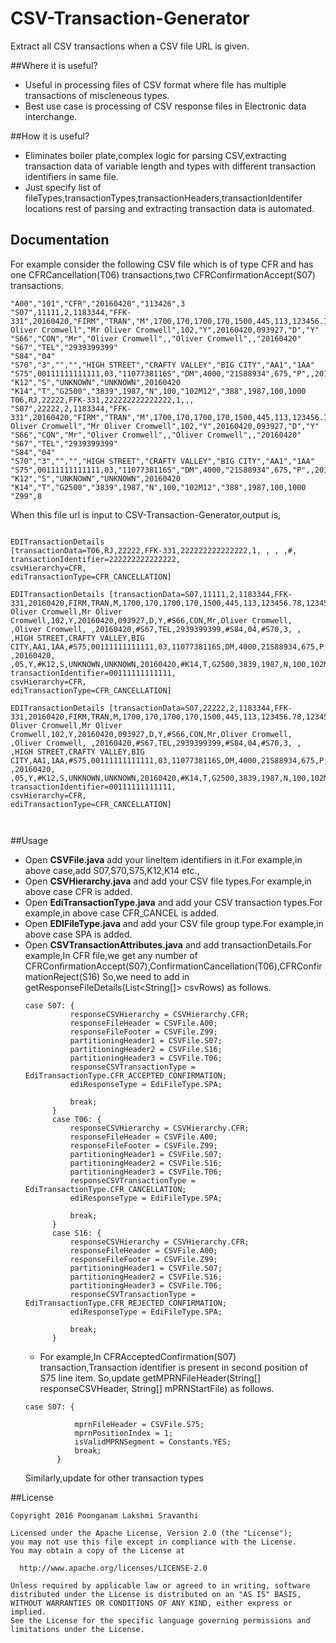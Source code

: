 # CSV-Transaction-Generator
Extract all CSV transactions when a CSV file URL is given.
    
##Where it is useful?
 - Useful in processing files of CSV format where file has multiple transactions of miscleneous types.
 - Best use case is processing of CSV response files in Electronic data interchange.
    
##How it is useful?    
  - Eliminates boiler plate,complex logic for parsing CSV,extracting transaction data of variable length and types with different transaction identifiers in same file.
  - Just specify list of fileTypes,transactionTypes,transactionHeaders,transactionIdentifer locations rest of parsing and extracting transaction data is automated.

## Documentation
  For example consider the following CSV file which is of type CFR and has one CFRCancellation(T06) transactions,two
  CFRConfirmationAccept(S07) transactions.
  
```
"A00","101","CFR","20160420","113426",3
"S07",11111,2,1183344,"FFK-331",20160420,"FIRM","TRAN","M",1700,170,1700,170,1500,445,113,123456.78,123456.78,123456.78,123456.78,"EX1","LD4",34,"DMA",1,"Y","Mr Oliver Cromwell","Mr Oliver Cromwell",102,"Y",20160420,093927,"D","Y"
"S66","CON","Mr","Oliver Cromwell",,"Oliver Cromwell",,"20160420"
"S67","TEL","2939399399"
"S84","04"
"S70","3","","","HIGH STREET","CRAFTY VALLEY","BIG CITY","AA1","1AA"
"S75",00111111111111,03,"1107738116S","DM",4000,"21S88934",675,"P",,20160420,"",05,"Y"
"K12","S","UNKNOWN","UNKNOWN",20160420
"K14","T","G2500","3839",1987,"N",100,"102M12","388",1987,100,1000
T06,RJ,22222,FFK-331,222222222222222,1,,,
"S07",22222,2,1183344,"FFK-331",20160420,"FIRM","TRAN","M",1700,170,1700,170,1500,445,113,123456.78,123456.78,123456.78,123456.78,"EX1","LD4",34,"DMA",1,"Y","Mr Oliver Cromwell","Mr Oliver Cromwell",102,"Y",20160420,093927,"D","Y"
"S66","CON","Mr","Oliver Cromwell",,"Oliver Cromwell",,"20160420"
"S67","TEL","2939399399"
"S84","04"
"S70","3","","","HIGH STREET","CRAFTY VALLEY","BIG CITY","AA1","1AA"
"S75",00111111111111,03,"1107738116S","DM",4000,"21S88934",675,"P",,20160420,"",05,"Y"
"K12","S","UNKNOWN","UNKNOWN",20160420
"K14","T","G2500","3839",1987,"N",100,"102M12","388",1987,100,1000
"Z99",8
```
When this file url is input to CSV-Transaction-Generator,output is,

```

EDITransactionDetails 
[transactionData=T06,RJ,22222,FFK-331,222222222222222,1, , , ,#, 
transactionIdentifier=222222222222222, 
csvHierarchy=CFR, 
ediTransactionType=CFR_CANCELLATION]

EDITransactionDetails [transactionData=S07,11111,2,1183344,FFK-331,20160420,FIRM,TRAN,M,1700,170,1700,170,1500,445,113,123456.78,123456.78,123456.78,123456.78,EX1,LD4,34,DMA,1,Y,Mr Oliver Cromwell,Mr Oliver Cromwell,102,Y,20160420,093927,D,Y,#S66,CON,Mr,Oliver Cromwell, ,Oliver Cromwell, ,20160420,#S67,TEL,2939399399,#S84,04,#S70,3, , ,HIGH STREET,CRAFTY VALLEY,BIG CITY,AA1,1AA,#S75,00111111111111,03,1107738116S,DM,4000,21S88934,675,P, ,20160420, ,05,Y,#K12,S,UNKNOWN,UNKNOWN,20160420,#K14,T,G2500,3839,1987,N,100,102M12,388,1987,100,1000,#, 
transactionIdentifier=00111111111111, 
csvHierarchy=CFR, 
ediTransactionType=CFR_CANCELLATION]

EDITransactionDetails [transactionData=S07,22222,2,1183344,FFK-331,20160420,FIRM,TRAN,M,1700,170,1700,170,1500,445,113,123456.78,123456.78,123456.78,123456.78,EX1,LD4,34,DMA,1,Y,Mr Oliver Cromwell,Mr Oliver Cromwell,102,Y,20160420,093927,D,Y,#S66,CON,Mr,Oliver Cromwell, ,Oliver Cromwell, ,20160420,#S67,TEL,2939399399,#S84,04,#S70,3, , ,HIGH STREET,CRAFTY VALLEY,BIG CITY,AA1,1AA,#S75,00111111111111,03,1107738116S,DM,4000,21S88934,675,P, ,20160420, ,05,Y,#K12,S,UNKNOWN,UNKNOWN,20160420,#K14,T,G2500,3839,1987,N,100,102M12,388,1987,100,1000,#, 
transactionIdentifier=00111111111111, 
csvHierarchy=CFR, 
ediTransactionType=CFR_CANCELLATION]



```
##Usage
  * Open __CSVFile.java__ add your lineItem identifiers in it.For example,in above case,add S07,S70,S75,K12,K14 etc.,
  * Open __CSVHierarchy.java__ and add your CSV file types.For example,in above case CFR is added.
  * Open __EdiTransactionType.java__ and add your CSV transaction types.For example,in above case CFR_CANCEL is added.
  * Open __EDIFileType.java__ and add your CSV file group type.For example,in above case SPA is added.
  * Open __CSVTransactionAttributes.java__ and add transactionDetails.For example,In CFR file,we get any number of CFRConfirmationAccept(S07),ConfirmationCancellation(T06),CFRConfirmationReject(S16)
     So,we need to add in getResponseFileDetails(List<String[]> csvRows) as follows.
      ```
      case S07: {
				responseCSVHierarchy = CSVHierarchy.CFR;
				responseFileHeader = CSVFile.A00;
				responseFileFooter = CSVFile.Z99;
				partitioningHeader1 = CSVFile.S07;
				partitioningHeader2 = CSVFile.S16;
				partitioningHeader3 = CSVFile.T06;
				responseCSVTransactionType = EdiTransactionType.CFR_ACCEPTED_CONFIRMATION;
				ediResponseType = EdiFileType.SPA;
				
				break;
			}
			case T06: {
				responseCSVHierarchy = CSVHierarchy.CFR;
				responseFileHeader = CSVFile.A00;
				responseFileFooter = CSVFile.Z99;
				partitioningHeader1 = CSVFile.S07;
				partitioningHeader2 = CSVFile.S16;
				partitioningHeader3 = CSVFile.T06;
				responseCSVTransactionType = EdiTransactionType.CFR_CANCELLATION;
				ediResponseType = EdiFileType.SPA;

				break;
			}
			case S16: {
				responseCSVHierarchy = CSVHierarchy.CFR;
				responseFileHeader = CSVFile.A00;
				responseFileFooter = CSVFile.Z99;
				partitioningHeader1 = CSVFile.S07;
				partitioningHeader2 = CSVFile.S16;
				partitioningHeader3 = CSVFile.T06;
				responseCSVTransactionType = EdiTransactionType.CFR_REJECTED_CONFIRMATION;
				ediResponseType = EdiFileType.SPA;
			
				break;
			}
      ```
    * For example,In CFRAcceptedConfirmation(S07) transaction,Transaction identifier is present in second position of S75 line item.
    So,update getMPRNFileHeader(String[] responseCSVHeader, String[] mPRNStartFile) as follows.
     ```
    case S07: {

				mprnFileHeader = CSVFile.S75;
				mprnPositionIndex = 1;
				isValidMPRNSegment = Constants.YES;
				break;
			}
     ```
     Similarly,update for other transaction types

##License
  ```
  Copyright 2016 Poonganam Lakshmi Sravanthi

  Licensed under the Apache License, Version 2.0 (the "License");
  you may not use this file except in compliance with the License.
  You may obtain a copy of the License at
  
    http://www.apache.org/licenses/LICENSE-2.0

  Unless required by applicable law or agreed to in writing, software
  distributed under the License is distributed on an "AS IS" BASIS,
  WITHOUT WARRANTIES OR CONDITIONS OF ANY KIND, either express or implied.
  See the License for the specific language governing permissions and
  limitations under the License.
```
    
  

